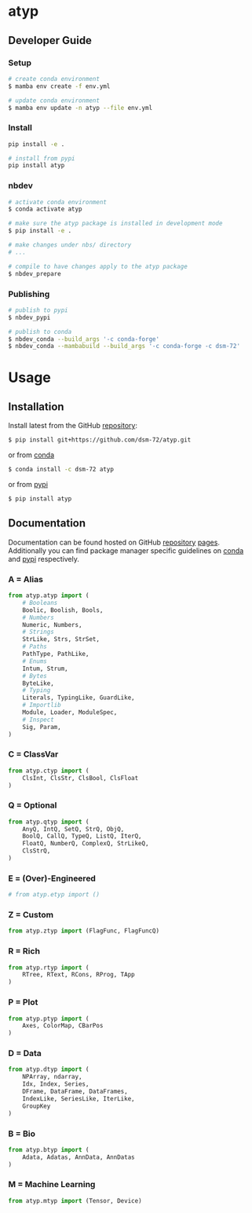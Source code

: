 # atyp

<!-- WARNING: THIS FILE WAS AUTOGENERATED! DO NOT EDIT! -->

## Developer Guide

### Setup

``` sh
# create conda environment
$ mamba env create -f env.yml

# update conda environment
$ mamba env update -n atyp --file env.yml
```

### Install

``` sh
pip install -e .

# install from pypi
pip install atyp
```

### nbdev

``` sh
# activate conda environment
$ conda activate atyp

# make sure the atyp package is installed in development mode
$ pip install -e .

# make changes under nbs/ directory
# ...

# compile to have changes apply to the atyp package
$ nbdev_prepare
```

### Publishing

``` sh
# publish to pypi
$ nbdev_pypi

# publish to conda
$ nbdev_conda --build_args '-c conda-forge'
$ nbdev_conda --mambabuild --build_args '-c conda-forge -c dsm-72'
```

# Usage

## Installation

Install latest from the GitHub
[repository](https://github.com/dsm-72/atyp):

``` sh
$ pip install git+https://github.com/dsm-72/atyp.git
```

or from [conda](https://anaconda.org/dsm-72/atyp)

``` sh
$ conda install -c dsm-72 atyp
```

or from [pypi](https://pypi.org/project/atyp/)

``` sh
$ pip install atyp
```

## Documentation

Documentation can be found hosted on GitHub
[repository](https://github.com/dsm-72/atyp)
[pages](https://dsm-72.github.io/atyp/). Additionally you can find
package manager specific guidelines on
[conda](https://anaconda.org/dsm-72/atyp) and
[pypi](https://pypi.org/project/atyp/) respectively.

### A = Alias

``` python
from atyp.atyp import (
    # Booleans
    Boolic, Boolish, Bools, 
    # Numbers
    Numeric, Numbers,
    # Strings
    StrLike, Strs, StrSet,
    # Paths
    PathType, PathLike, 
    # Enums
    Intum, Strum, 
    # Bytes
    ByteLike,
    # Typing
    Literals, TypingLike, GuardLike, 
    # Importlib
    Module, Loader, ModuleSpec,
    # Inspect
    Sig, Param,
)
```

### C = ClassVar

``` python
from atyp.ctyp import (
    ClsInt, ClsStr, ClsBool, ClsFloat
)
```

### Q = Optional

``` python
from atyp.qtyp import (
    AnyQ, IntQ, SetQ, StrQ, ObjQ, 
    BoolQ, CallQ, TypeQ, ListQ, IterQ, 
    FloatQ, NumberQ, ComplexQ, StrLikeQ,
    ClsStrQ,
)
```

### E = (Over)-Engineered

``` python
# from atyp.etyp import ()
```

### Z = Custom

``` python
from atyp.ztyp import (FlagFunc, FlagFuncQ)
```

### R = Rich

``` python
from atyp.rtyp import (
    RTree, RText, RCons, RProg, TApp
)
```

### P = Plot

``` python
from atyp.ptyp import (
    Axes, ColorMap, CBarPos
)
```

### D = Data

``` python
from atyp.dtyp import (
    NPArray, ndarray, 
    Idx, Index, Series, 
    DFrame, DataFrame, DataFrames, 
    IndexLike, SeriesLike, IterLike, 
    GroupKey
)
```

### B = Bio

``` python
from atyp.btyp import (
    Adata, Adatas, AnnData, AnnDatas
)
```

### M = Machine Learning

``` python
from atyp.mtyp import (Tensor, Device)
```
